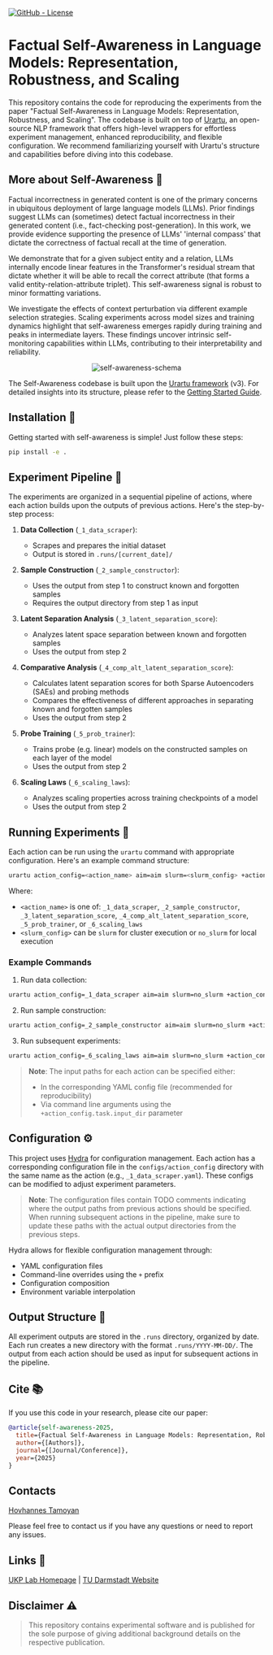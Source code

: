 <!--- BADGES: START --->

<!-- [![arXiv](https://img.shields.io/badge/arXiv-red?style=flat-square&logo=arxiv&logoColor=white)](https://arxiv.org/abs/TODO) -->
[![GitHub - License](https://img.shields.io/github/license/UKPLab/arxiv2025-self-awareness)](https://opensource.org/licenses/Apache-2.0)


<!--- BADGES: END --->



# Factual Self-Awareness in Language Models: Representation, Robustness, and Scaling

This repository contains the code for reproducing the experiments from the paper "Factual Self-Awareness in Language Models: Representation, Robustness, and Scaling". The codebase is built on top of [Urartu](https://github.com/tamohannes/urartu), an open-source NLP framework that offers high-level wrappers for effortless experiment management, enhanced reproducibility, and flexible configuration. We recommend familiarizing yourself with Urartu's structure and capabilities before diving into this codebase.

## More about Self-Awareness 🧠

Factual incorrectness in generated content is one of the primary concerns in ubiquitous deployment of large language models (LLMs). Prior findings suggest LLMs can (sometimes) detect factual incorrectness in their generated content (i.e., fact-checking post-generation). In this work, we provide evidence supporting the presence of LLMs' 'internal compass' that dictate the correctness of factual recall at the time of generation.

We demonstrate that for a given subject entity and a relation, LLMs internally encode linear features in the Transformer's residual stream that dictate whether it will be able to recall the correct attribute (that forms a valid entity-relation-attribute triplet). This self-awareness signal is robust to minor formatting variations. 

We investigate the effects of context perturbation via different example selection strategies. Scaling experiments across model sizes and training dynamics highlight that self-awareness emerges rapidly during training and peaks in intermediate layers. These findings uncover intrinsic self-monitoring capabilities within LLMs, contributing to their interpretability and reliability.







<p align="center">
  <img alt="self-awareness-schema" src="https://github.com/user-attachments/files/20444939/teaser.pdf">
</p>

The Self-Awareness codebase is built upon the [Urartu framework](https://github.com/tamohannes/urartu) (v3). For detailed insights into its structure, please refer to the [Getting Started Guide](https://github.com/tamohannes/urartu/blob/main/starter_template_setup.md).

## Installation 🚀

Getting started with self-awareness is simple! Just follow these steps:

```bash
pip install -e .
```

## Experiment Pipeline 🔬

The experiments are organized in a sequential pipeline of actions, where each action builds upon the outputs of previous actions. Here's the step-by-step process:

1. **Data Collection** (`_1_data_scraper`):
   - Scrapes and prepares the initial dataset
   - Output is stored in `.runs/[current_date]/`

2. **Sample Construction** (`_2_sample_constructor`):
   - Uses the output from step 1 to construct known and forgotten samples
   - Requires the output directory from step 1 as input

3. **Latent Separation Analysis** (`_3_latent_separation_score`):
   - Analyzes latent space separation between known and forgotten samples
   - Uses the output from step 2

4. **Comparative Analysis** (`_4_comp_alt_latent_separation_score`):
   - Calculates latent separation scores for both Sparse Autoencoders (SAEs) and probing methods
   - Compares the effectiveness of different approaches in separating known and forgotten samples
   - Uses the output from step 2

5. **Probe Training** (`_5_prob_trainer`):
   - Trains probe (e.g. linear) models on the constructed samples on each layer of the model
   - Uses the output from step 2

6. **Scaling Laws** (`_6_scaling_laws`):
   - Analyzes scaling properties across training checkpoints of a model
   - Uses the output from step 2

## Running Experiments 🧪

Each action can be run using the `urartu` command with appropriate configuration. Here's an example command structure:

```bash
urartu action_config=<action_name> aim=aim slurm=<slurm_config> +action_config.task.model.api_token=YOUR_API_TOKEN
```

Where:
- `<action_name>` is one of: `_1_data_scraper`, `_2_sample_constructor`, `_3_latent_separation_score`, `_4_comp_alt_latent_separation_score`, `_5_prob_trainer`, or `_6_scaling_laws`
- `<slurm_config>` can be `slurm` for cluster execution or `no_slurm` for local execution

### Example Commands

1. Run data collection:
```bash
urartu action_config=_1_data_scraper aim=aim slurm=no_slurm +action_config.task.model.api_token=YOUR_API_TOKEN
```

2. Run sample construction:
```bash
urartu action_config=_2_sample_constructor aim=aim slurm=no_slurm +action_config.task.model.api_token=YOUR_API_TOKEN
```

3. Run subsequent experiments:
```bash
urartu action_config=_6_scaling_laws aim=aim slurm=no_slurm +action_config.task.model.api_token=YOUR_API_TOKEN
```

> **Note**: The input paths for each action can be specified either:
> - In the corresponding YAML config file (recommended for reproducibility)
> - Via command line arguments using the `+action_config.task.input_dir` parameter

## Configuration ⚙️

This project uses [Hydra](https://hydra.cc/) for configuration management. Each action has a corresponding configuration file in the `configs/action_config` directory with the same name as the action (e.g., `_1_data_scraper.yaml`). These configs can be modified to adjust experiment parameters.

> **Note**: The configuration files contain TODO comments indicating where the output paths from previous actions should be specified. When running subsequent actions in the pipeline, make sure to update these paths with the actual output directories from the previous steps.

Hydra allows for flexible configuration management through:
- YAML configuration files
- Command-line overrides using the `+` prefix
- Configuration composition
- Environment variable interpolation

## Output Structure 📁

All experiment outputs are stored in the `.runs` directory, organized by date. Each run creates a new directory with the format `.runs/YYYY-MM-DD/`. The output from each action should be used as input for subsequent actions in the pipeline.


## Cite 📚

If you use this code in your research, please cite our paper:

```bibtex
@article{self-awareness-2025,
  title={Factual Self-Awareness in Language Models: Representation, Robustness, and Scaling},
  author={[Authors]},
  journal={[Journal/Conference]},
  year={2025}
}
```

## Contacts

[Hovhannes Tamoyan](mailto:hovhannes.tamoyan@tu-darmstadt.de)

Please feel free to contact us if you have any questions or need to report any issues.


## Links 🔗

[UKP Lab Homepage](https://www.ukp.tu-darmstadt.de/) | [TU Darmstadt Website](https://www.tu-darmstadt.de/index.en.jsp)

## Disclaimer ⚠️

> This repository contains experimental software and is published for the sole purpose of giving additional background details on the respective publication.
